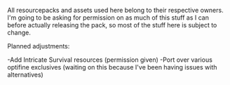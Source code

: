 All resourcepacks and assets used here belong to their respective owners. I'm going to be asking for permission on as much of this stuff as I can before actually releasing the pack, so most of the stuff here is subject to change.

Planned adjustments:

-Add Intricate Survival resources (permission given)
-Port over various optifine exclusives (waiting on this because I've been having issues with alternatives)
